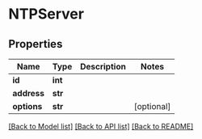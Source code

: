 # NTPServer


## Properties

Name | Type | Description | Notes
------------ | ------------- | ------------- | -------------
**id** | **int** |  | 
**address** | **str** |  | 
**options** | **str** |  | [optional] 

[[Back to Model list]](../#documentation-for-models) [[Back to API list]](../#documentation-for-api-endpoints) [[Back to README]](../)


